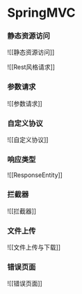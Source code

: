 # SpringMVC
### 静态资源访问
![[静态资源访问]]

![[Rest风格请求]]
### 参数请求
![[参数请求]]
### 自定义协议
![[自定义协议]]
### 响应类型
![[ResponseEntity]]
### 拦截器
![[拦截器]]
### 文件上传
![[文件上传与下载]]
### 错误页面
![[错误页面]]